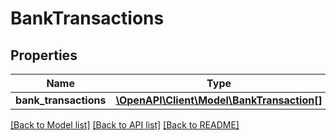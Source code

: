# BankTransactions

## Properties
Name | Type | Description | Notes
------------ | ------------- | ------------- | -------------
**bank_transactions** | [**\OpenAPI\Client\Model\BankTransaction[]**](BankTransaction.md) |  | [optional] 

[[Back to Model list]](../README.md#documentation-for-models) [[Back to API list]](../README.md#documentation-for-api-endpoints) [[Back to README]](../README.md)


